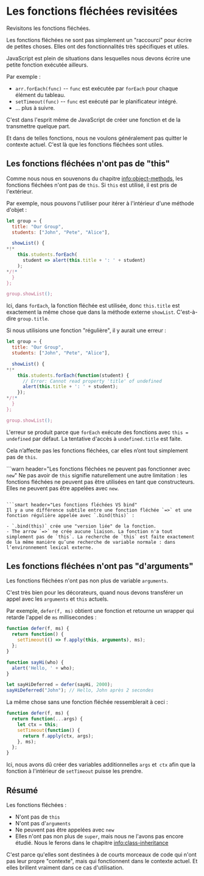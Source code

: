 # Les fonctions fléchées revisitées

Revisitons les fonctions fléchées.

Les fonctions fléchées ne sont pas simplement un "raccourci" pour écrire de petites choses. Elles ont des fonctionnalités très spécifiques et utiles.

JavaScript est plein de situations dans lesquelles nous devons écrire une petite fonction exécutée ailleurs.

Par exemple :

- `arr.forEach(func)` -- `func` est exécutée par `forEach` pour chaque élément du tableau.
- `setTimeout(func)` -- `func` est exécuté par le planificateur intégré.
- ... plus à suivre.

C'est dans l'esprit même de JavaScript de créer une fonction et de la transmettre quelque part.

Et dans de telles fonctions, nous ne voulons généralement pas quitter le contexte actuel. C'est là que les fonctions fléchées sont utiles.

## Les fonctions fléchées n'ont pas de "this"

Comme nous nous en souvenons du chapitre <info:object-methods>, les fonctions fléchées n'ont pas de `this`. Si `this` est utilisé, il est pris de l'extérieur.

Par exemple, nous pouvons l'utiliser pour itérer à l'intérieur d'une méthode d'objet :

```js run
let group = {
  title: "Our Group",
  students: ["John", "Pete", "Alice"],

  showList() {
*!*
    this.students.forEach(
      student => alert(this.title + ': ' + student)
    );
*/!*
  }
};

group.showList();
```

Ici, dans `forEach`, la fonction fléchée est utilisée, donc `this.title` est exactement la même chose que dans la méthode externe `showList`. C'est-à-dire `group.title`.

Si nous utilisions une fonction "régulière", il y aurait une erreur :

```js run
let group = {
  title: "Our Group",
  students: ["John", "Pete", "Alice"],

  showList() {
*!*
    this.students.forEach(function(student) {
      // Error: Cannot read property 'title' of undefined
      alert(this.title + ': ' + student);
    });
*/!*
  }
};

group.showList();
```

L'erreur se produit parce que `forEach` exécute des fonctions avec `this = undefined` par défaut. La tentative d'accès à `undefined.title` est faite.

Cela n’affecte pas les fonctions fléchées, car elles n’ont tout simplement pas de `this`.

```warn header="Les fonctions fléchées ne peuvent pas fonctionner avec `new`"
Ne pas avoir de `this` signifie naturellement une autre limitation : les fonctions fléchées ne peuvent pas être utilisées en tant que constructeurs. Elles ne peuvent pas être appelées avec `new`.
```

```smart header="Les fonctions fléchées VS bind"
Il y a une différence subtile entre une fonction fléchée `=>` et une fonction régulière appelée avec `.bind(this)` :

- `.bind(this)` crée une "version liée" de la fonction.
- The arrow `=>` ne crée aucune liaison. La fonction n'a tout simplement pas de `this`. La recherche de `this` est faite exactement de la même manière qu’une recherche de variable normale : dans l’environnement lexical externe.
```

## Les fonctions fléchées n'ont pas "d'arguments"

Les fonctions fléchées n'ont pas non plus de variable `arguments`.

C'est très bien pour les décorateurs, quand nous devons transférer un appel avec les `arguments` et `this` actuels.

Par exemple, `defer(f, ms)` obtient une fonction et retourne un wrapper qui retarde l'appel de `ms` millisecondes :

```js run
function defer(f, ms) {
  return function() {
    setTimeout(() => f.apply(this, arguments), ms);
  };
}

function sayHi(who) {
  alert('Hello, ' + who);
}

let sayHiDeferred = defer(sayHi, 2000);
sayHiDeferred("John"); // Hello, John après 2 secondes
```

La même chose sans une fonction fléchée ressemblerait à ceci :

```js
function defer(f, ms) {
  return function(...args) {
    let ctx = this;
    setTimeout(function() {
      return f.apply(ctx, args);
    }, ms);
  };
}
```

Ici, nous avons dû créer des variables additionnelles `args` et` ctx` afin que la fonction à l'intérieur de `setTimeout` puisse les prendre.

## Résumé

Les fonctions fléchées :

- N'ont pas de `this`
- N'ont pas d'`arguments`
- Ne peuvent pas être appelées avec `new`
- Elles n'ont pas non plus de `super`, mais nous ne l'avons pas encore étudié. Nous le ferons dans le chapitre <info:class-inheritance>

C'est parce qu'elles sont destinées à de courts morceaux de code qui n'ont pas leur propre "contexte", mais qui fonctionnent dans le contexte actuel. Et elles brillent vraiment dans ce cas d'utilisation.
